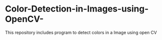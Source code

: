 # Color-Detection-in-Images-using-OpenCV-
This repository includes program to detect colors in a Image using open CV 
